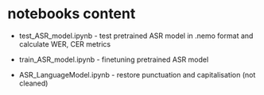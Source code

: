 # notebooks content

* test_ASR_model.ipynb - test pretrained ASR model in .nemo format and calculate WER, CER metrics

* train_ASR_model.ipynb - finetuning pretrained ASR model

* ASR_LanguageModel.ipynb - restore punctuation and capitalisation (not cleaned)